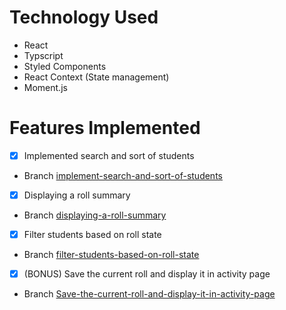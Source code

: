 # Technology Used
- React 
- Typscript 
- Styled Components 
- React Context (State management)
- Moment.js


# Features Implemented 
- [x] Implemented search and sort of students
- Branch [implement-search-and-sort-of-students](https://github.com/manchandajayant/orah-engineering-test/tree/implement-search-and-sort-of-students)


- [x] Displaying a roll summary
- Branch [displaying-a-roll-summary](https://github.com/manchandajayant/orah-engineering-test/tree/displaying-a-roll-summary)


- [x] Filter students based on roll state
- Branch [filter-students-based-on-roll-state](https://github.com/manchandajayant/orah-engineering-test/tree/filter-students-based-on-roll-state)

- [x] (BONUS) Save the current roll and display it in activity page
- Branch [Save-the-current-roll-and-display-it-in-activity-page](https://github.com/manchandajayant/orah-engineering-test/tree/Save-the-current-roll-and-display-it-in-activity-page)